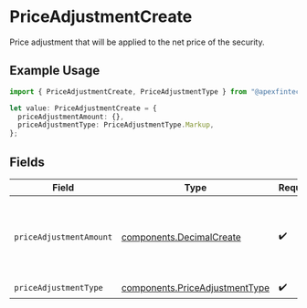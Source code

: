 # PriceAdjustmentCreate

Price adjustment that will be applied to the net price of the security.

## Example Usage

```typescript
import { PriceAdjustmentCreate, PriceAdjustmentType } from "@apexfintechsolutions/ascend-sdk/models/components";

let value: PriceAdjustmentCreate = {
  priceAdjustmentAmount: {},
  priceAdjustmentType: PriceAdjustmentType.Markup,
};
```

## Fields

| Field                                                                                                                                                                                                                                                                                                                                                        | Type                                                                                                                                                                                                                                                                                                                                                         | Required                                                                                                                                                                                                                                                                                                                                                     | Description                                                                                                                                                                                                                                                                                                                                                  | Example                                                                                                                                                                                                                                                                                                                                                      |
| ------------------------------------------------------------------------------------------------------------------------------------------------------------------------------------------------------------------------------------------------------------------------------------------------------------------------------------------------------------ | ------------------------------------------------------------------------------------------------------------------------------------------------------------------------------------------------------------------------------------------------------------------------------------------------------------------------------------------------------------ | ------------------------------------------------------------------------------------------------------------------------------------------------------------------------------------------------------------------------------------------------------------------------------------------------------------------------------------------------------------ | ------------------------------------------------------------------------------------------------------------------------------------------------------------------------------------------------------------------------------------------------------------------------------------------------------------------------------------------------------------ | ------------------------------------------------------------------------------------------------------------------------------------------------------------------------------------------------------------------------------------------------------------------------------------------------------------------------------------------------------------ |
| `priceAdjustmentAmount`                                                                                                                                                                                                                                                                                                                                      | [components.DecimalCreate](../../models/components/decimalcreate.md)                                                                                                                                                                                                                                                                                         | :heavy_check_mark:                                                                                                                                                                                                                                                                                                                                           | A representation of a decimal value, such as 2.5. Clients may convert values into language-native decimal formats, such as Java's [BigDecimal][] or Python's [decimal.Decimal][].<br/><br/> [BigDecimal]:<br/> https://docs.oracle.com/en/java/javase/11/docs/api/java.base/java/math/BigDecimal.html<br/> [decimal.Decimal]: https://docs.python.org/3/library/decimal.html |                                                                                                                                                                                                                                                                                                                                                              |
| `priceAdjustmentType`                                                                                                                                                                                                                                                                                                                                        | [components.PriceAdjustmentType](../../models/components/priceadjustmenttype.md)                                                                                                                                                                                                                                                                             | :heavy_check_mark:                                                                                                                                                                                                                                                                                                                                           | The type of price adjustment being applied by the broker to the net price of the security.                                                                                                                                                                                                                                                                   | MARKUP                                                                                                                                                                                                                                                                                                                                                       |